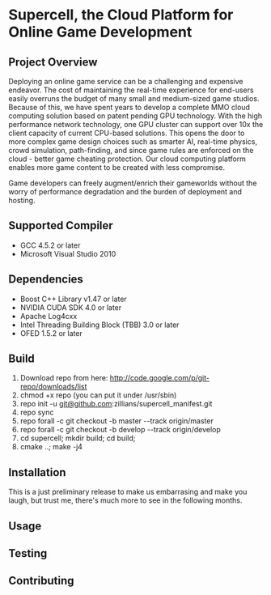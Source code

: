 Supercell, the Cloud Platform for Online Game Development
=========================================================

Project Overview
----------------

Deploying an online game service can be a challenging and expensive
endeavor. The cost of maintaining the real-time experience for
end-users easily overruns the budget of many small and medium-sized
game studios. Because of this, we have spent years to develop a
complete MMO cloud computing solution based on patent pending GPU
technology. With the high performance network technology, one GPU
cluster can support over 10x the client capacity of current CPU-based
solutions. This opens the door to more complex game design choices
such as smarter AI, real-time physics, crowd simulation, path-finding,
and since game rules are enforced on the cloud - better game cheating protection.
Our cloud computing platform enables more game content to be created with less compromise.

Game developers can freely augment/enrich their gameworlds without the worry of
performance degradation and the burden of deployment and hosting.

Supported Compiler
------------------
* GCC 4.5.2 or later
* Microsoft Visual Studio 2010

Dependencies
------------
* Boost C++ Library v1.47 or later
* NVIDIA CUDA SDK 4.0 or later
* Apache Log4cxx
* Intel Threading Building Block (TBB) 3.0 or later
* OFED 1.5.2 or later

Build
-----

1. Download repo from here: http://code.google.com/p/git-repo/downloads/list
2. chmod +x repo (you can put it under /usr/sbin)
3. repo init -u git@github.com:zillians/supercell_manifest.git
4. repo sync
5. repo forall -c git checkout -b master --track origin/master
6. repo forall -c git checkout -b develop --track origin/develop
7. cd supercell; mkdir build; cd build;
8. cmake ..; make -j4

Installation
------------

This is a just preliminary release to make us embarrasing and make you laugh, 
but trust me, there's much more to see in the following months.


Usage
-----

Testing
-------


Contributing
------------

